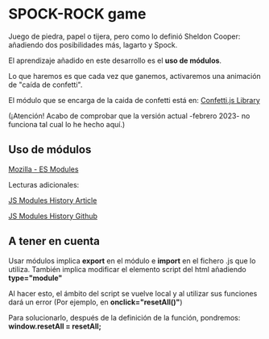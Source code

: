 # SPOCK-ROCK game
Juego de piedra, papel o tijera, pero como lo definió Sheldon Cooper: añadiendo dos posibilidades más, lagarto y Spock.

El aprendizaje añadido en este desarrollo es el **uso de módulos**.

Lo que haremos es que cada vez que ganemos, activaremos una animación de "caída de confetti".

El módulo que se encarga de la caida de confetti está en: 
[Confetti.js Library](https://www.cssscript.com/confetti-falling-animation/)

(¡Atención! Acabo de comprobar que la versión actual -febrero 2023- no funciona tal cual lo he hecho aquí.)

## Uso de módulos
[Mozilla - ES Modules](https://developer.mozilla.org/en-US/docs/Web/JavaScript/Guide/Modules)

Lecturas adicionales:

[JS Modules History Article](https://www.sitepoint.com/understanding-es6-modules-via-their-history/)

[JS Modules History Github](https://gist.github.com/branneman/558ef3a37ffd58ea004e00db5b201677)

## A tener en cuenta
Usar módulos implica **export** en el módulo e **import** en el fichero .js que lo utiliza.
También implica modificar el elemento script del html añadiendo **type="module"**
<script src="script.js" type="module"></script>


Al hacer esto, el ámbito del script se vuelve local y al utilizar sus funciones dará un error (Por ejemplo, en **onclick="resetAll()"**)

Para solucionarlo, después de la definición de la función, pondremos: 
**window.resetAll = resetAll;**
